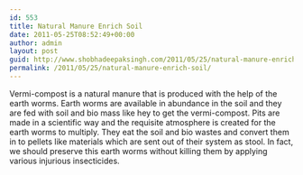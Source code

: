 ```yaml
---
id: 553
title: Natural Manure Enrich Soil
date: 2011-05-25T08:52:49+00:00
author: admin
layout: post
guid: http://www.shobhadeepaksingh.com/2011/05/25/natural-manure-enrich-soil/
permalink: /2011/05/25/natural-manure-enrich-soil/
---
```

Vermi-compost is a natural manure that is produced with the help of the earth worms. Earth worms are available in abundance in the soil and they are fed with soil and bio mass like hey to get the vermi-compost. Pits are made in a scientific way and the requisite atmosphere is created for the earth worms to multiply. They eat the soil and bio wastes and convert them in to pellets like materials which are sent out of their system as stool. In fact, we should preserve this earth worms without killing them by applying various injurious insecticides.
